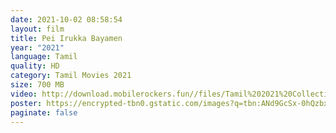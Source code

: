 ```yaml
---
date: 2021-10-02 08:58:54
layout: film
title: Pei Irukka Bayamen
year: "2021"
language: Tamil
quality: HD
category: Tamil Movies 2021
size: 700 MB
video: http://download.mobilerockers.fun//files/Tamil%202021%20Collection/Pei%20Iruka%20Bayamen%20(2021)/Pei%20Iruka%20Bayamen%20(2021)%20Full%20Movies/Pei%20Iruka%20Bayamen%20(2021)%20DVDScr/Pei%20Iruka%20Bayamen%20(2021)%20DVDScr%20Single%20Part.mp4
poster: https://encrypted-tbn0.gstatic.com/images?q=tbn:ANd9GcSx-0hQzbxKFGI1lyAFqM1UgvXEG48XMUVPjQ&usqp=CAU
paginate: false
---
```


